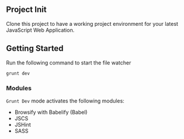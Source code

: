 ## Project Init

Clone this project to have a working project environment for your latest JavaScript Web Application.

## Getting Started

Run the following command to start the file watcher

    grunt dev
    
### Modules

```Grunt Dev``` mode activates the following modules:

* Browsify with Babelify (Babel)
* JSCS
* JSHint
* SASS
    